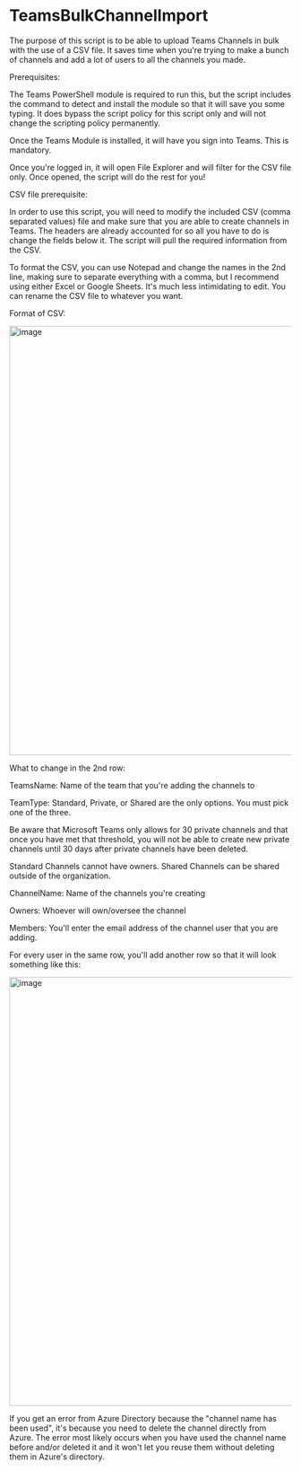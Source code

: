 # TeamsBulkChannelImport

The purpose of this script is to be able to upload Teams Channels in bulk with the use of a CSV file. It saves time when you're trying to make a bunch of channels and add a lot of users to all the channels you made.


Prerequisites:


The Teams PowerShell module is required to run this, but the script includes the command to detect and install the module so that it will save you some typing. It does bypass the script policy for this script only and will not change the scripting policy permanently.

Once the Teams Module is installed, it will have you sign into Teams. This is mandatory.

Once you're logged in, it will open File Explorer and will filter for the CSV file only. Once opened, the script will do the rest for you!

CSV file prerequisite:


In order to use this script, you will need to modify the included CSV (comma separated values) file and make sure that you are able to create channels in Teams. The headers are already accounted for so all you have to do is change the fields below it. The script will pull the required information from the CSV.

To format the CSV, you can use Notepad and change the names in the 2nd line, making sure to separate everything with a comma, but I recommend using either Excel or Google Sheets. It's much less intimidating to edit. You can rename the CSV file to whatever you want.

Format of CSV:

<img width="765" alt="image" src="https://user-images.githubusercontent.com/70851634/205086803-8baf01ab-beaa-4f91-bd30-7d0f3454b894.png">

What to change in the 2nd row:

TeamsName: Name of the team that you're adding the channels to

TeamType: Standard, Private, or Shared are the only options. You must pick one of the three.

Be aware that Microsoft Teams only allows for 30 private channels and that once you have met that threshold, you will not be able to create new private channels until 30 days after private channels have been deleted.

Standard Channels cannot have owners. Shared Channels can be shared outside of the organization.

ChannelName: Name of the channels you're creating

Owners: Whoever will own/oversee the channel

Members: You'll enter the email address of the channel user that you are adding.


For every user in the same row, you'll add another row so that it will look something like this:

<img width="764" alt="image" src="https://user-images.githubusercontent.com/70851634/205088060-15e67f87-ad96-4bd6-8656-547d2d2757ae.png">


If you get an error from Azure Directory because the "channel name has been used", it's because you need to delete the channel directly from Azure. The error most likely occurs when you have used the channel name before and/or deleted it and it won't let you reuse them without deleting them in Azure's directory.
